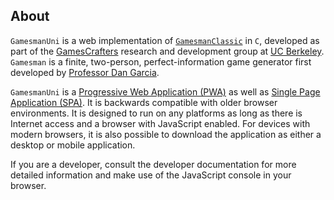 ## About

`GamesmanUni` is a web implementation of [`GamesmanClassic`](https://github.com/GamesCrafters/GamesmanClassic) in `C`, developed as part of the [GamesCrafters](http://gamescrafters.berkeley.edu/) research and development group at [UC Berkeley](https://www.berkeley.edu/). `Gamesman` is a finite, two-person, perfect-information game generator first developed by [Professor Dan Garcia](https://people.eecs.berkeley.edu/~ddgarcia/).

`GamesmanUni` is a [Progressive Web Application (PWA)](https://developers.google.com/web/progressive-web-apps/) as well as [Single Page Application (SPA)](https://en.wikipedia.org/wiki/Single-page_application). It is backwards compatible with older browser environments. It is designed to run on any platforms as long as there is Internet access and a browser with JavaScript enabled. For devices with modern browsers, it is also possible to download the application as either a desktop or mobile application.

If you are a developer, consult the developer documentation for more detailed information and make use of the JavaScript console in your browser.